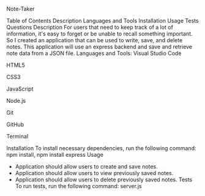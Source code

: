 Note-Taker


Table of Contents
Description
Languages and Tools
Installation
Usage
Tests
Questions
Description
For users that need to keep track of a lot of information, it's easy to forget or be unable to recall something important. So I created an application that can be used to write, save, and delete notes. This application will use an express backend and save and retrieve note data from a JSON file.
Languages and Tools:
Visual Studio Code

HTML5

CSS3

JavaScript

Node.js

Git

GitHub

Terminal



Installation
To install necessary dependencies, run the following command:
npm install, npm install express
Usage
- Application should allow users to create and save notes.
- Application should allow users to view previously saved notes.
- Application should allow users to delete previously saved notes.
Tests
To run tests, run the following command:
server.js

